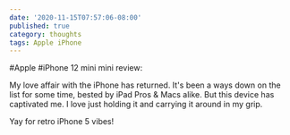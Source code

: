 ```yaml
---
date: '2020-11-15T07:57:06-08:00'
published: true
category: thoughts
tags: Apple iPhone
---
```


#Apple #iPhone 12 mini mini review:

My love affair with the iPhone has returned. It's been a ways down on the list for some time, bested by iPad Pros & Macs alike. But this device has captivated me. I love just holding it and carrying it around in my grip.

Yay for retro iPhone 5 vibes!
